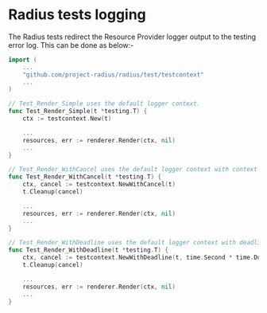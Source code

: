 # Radius tests logging

The Radius tests redirect the Resource Provider logger output to the testing error log. This can be done as below:-

```go
import (
    ...
    "github.com/project-radius/radius/test/testcontext"
    ...
)

// Test_Render_Simple uses the default logger context.
func Test_Render_Simple(t *testing.T) {
    ctx := testcontext.New(t)

    ...
    resources, err := renderer.Render(ctx, nil)
    ...
}

// Test_Render_WithCancel uses the default logger context with context cancel function.
func Test_Render_WithCancel(t *testing.T) {
    ctx, cancel := testcontext.NewWithCancel(t)
    t.Cleanup(cancel)

    ...
    resources, err := renderer.Render(ctx, nil)
    ...
}

// Test_Render_WithDeadline uses the default logger context with deadline.
func Test_Render_WithDeadline(t *testing.T) {
    ctx, cancel := testcontext.NewWithDeadline(t, time.Second * time.Duration(5))
    t.Cleanup(cancel)

    ...
    resources, err := renderer.Render(ctx, nil)
    ...
}

```
